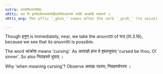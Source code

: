 ```yaml
---
sutra: आक्रोशेऽवन्योर्ग्रहः
vRtti: अव नि इत्येतयोरुपपदयोर्ग्रहेर्धातोर्घञ्प्रत्ययो भवति आक्रोशे गम्यमाने ॥
vRtti_eng: The affix '_ghan_' comes after the verb '_grah_' (to seize), in composition with '_ava_', and '_ni_'; when malediction is meant.

---
```

Though इनुण् is immediately, near, we take the _anuvritti_ of घञ् (III.3.16), because we see that its _anuvritti_ is possible.

The word आक्रोश means 'cursing'. As अवग्राहो हन्त ते वृषलभूयात् 'cursed be thou, O! sinner'. So also निग्राहस्ते भूयात् ।

Why ‘when meaning cursing'? Observe अवग्रहः पदस्य; निग्रहश्चोरस्य ।